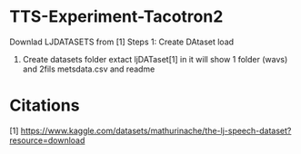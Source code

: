# TTS-Experiment-Tacotron2

Downlad LJDATASETS from [1]
Steps 1:
Create DAtaset load

1. Create datasets folder extact ljDATaset[1] in it will show 1 folder (wavs) and 2fils metsdata.csv and readme




# Citations 
[1] https://www.kaggle.com/datasets/mathurinache/the-lj-speech-dataset?resource=download